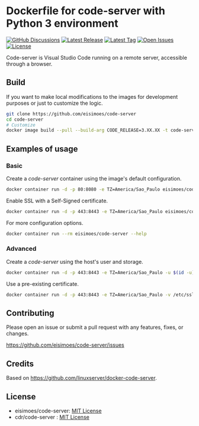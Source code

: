 # Dockerfile for code-server with Python 3 environment

[![GitHub Discussions](https://badgen.net/badge/GitHub/Discussions?color=blue&icon=github)](https://github.com/eisimoes/code-server/discussions)
[![Latest Release](https://badgen.net/github/release/eisimoes/code-server?color=blue&label=Latest%20Release)](https://github.com/eisimoes/code-server/releases)
[![Latest Tag](https://badgen.net/github/tag/eisimoes/code-server?color=blue&label=Latest%20Tag)](https://github.com/eisimoes/code-server/tags)
[![Open Issues](https://badgen.net/github/open-issues/eisimoes/code-server?color=blue&label=Open%20Issues)](https://github.com/eisimoes/code-server/issues)
[![License](https://badgen.net/github/license/eisimoes/code-server?color=blue&label=License)](https://github.com/eisimoes/code-server/blob/master/LICENSE)

Code-server is Visual Studio Code running on a remote server, accessible through a browser.

## Build

If you want to make local modifications to the images for development purposes or just to customize the logic.

```bash
git clone https://github.com/eisimoes/code-server
cd code-server
# Customize
docker image build --pull --build-arg CODE_RELEASE=3.XX.XX -t code-server:3.XX.XX .
```

## Examples of usage

### Basic

Create a *code-server* container using the image's default configuration.

```bash
docker container run -d -p 80:8080 -e TZ=America/Sao_Paulo eisimoes/code-server
```

Enable SSL with a Self-Signed certificate.

```bash
docker container run -d -p 443:8443 -e TZ=America/Sao_Paulo eisimoes/code-server --bind-addr 0.0.0.0:8443 --auth none --cert "" /workspace
```

For more configuration options.

```bash
docker container run --rm eisimoes/code-server --help
```

### Advanced

Create a *code-server* using the host's user and storage. 

```bash
docker container run -d -p 443:8443 -e TZ=America/Sao_Paulo -u $(id -u):$(id -g) -v /etc/passwd:/etc/passwd:ro -v /etc/group:/etc/group:ro -v /etc/shadow:/etc/shadow:ro -v /home/myuser/:/home/myuser/ eisimoes/code-server --bind-addr 0.0.0.0:8443 --auth none --cert "" /home/myuser/workspace
```

Use a pre-existing certificate.

```bash
docker container run -d -p 443:8443 -e TZ=America/Sao_Paulo -v /etc/ssl/server.crt:/etc/ssl/server.crt:ro -v /etc/ssl/server.key:/etc/ssl/server.key:ro eisimoes/code-server --bind-addr 0.0.0.0:8443 --auth none --cert /etc/ssl/server.crt --cert-key /etc/ssl/server.key /workspace
```

## Contributing

Please open an issue or submit a pull request with any features, fixes, or changes.

<https://github.com/eisimoes/code-server/issues>

## Credits

Based on <https://github.com/linuxserver/docker-code-server>.

## License

- eisimoes/code-server: [MIT License](./LICENSE)
-  cdr/code-server : [MIT License](https://github.com/cdr/code-server/blob/main/LICENSE.txt)
